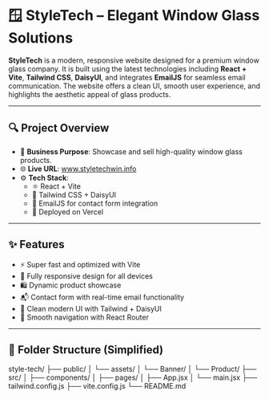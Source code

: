 # 🪟 StyleTech – Elegant Window Glass Solutions



**StyleTech** is a modern, responsive website designed for a premium window glass company. It is built using the latest technologies including **React + Vite**, **Tailwind CSS**, **DaisyUI**, and integrates **EmailJS** for seamless email communication. The website offers a clean UI, smooth user experience, and highlights the aesthetic appeal of glass products.

---

## 🔍 Project Overview

- 🏢 **Business Purpose**: Showcase and sell high-quality window glass products.
- 🌐 **Live URL**: www.styletechwin.info
- ⚙️ **Tech Stack**:
  - ⚛️ React + Vite
  - 🎨 Tailwind CSS + DaisyUI
  - 📩 EmailJS for contact form integration
  - 🚀 Deployed on Vercel

---

## ✨ Features

- ⚡ Super fast and optimized with Vite
- 📱 Fully responsive design for all devices
- 🛍️ Dynamic product showcase
- 📬 Contact form with real-time email functionality
- 🌙 Clean modern UI with Tailwind + DaisyUI
- 🔀 Smooth navigation with React Router

---

## 📁 Folder Structure (Simplified)
style-tech/
├── public/
│ └── assets/
│ └── Banner/
│ └── Product/
├── src/
│ ├── components/
│ ├── pages/
│ ├── App.jsx
│ └── main.jsx
├── tailwind.config.js
├── vite.config.js
└── README.md
